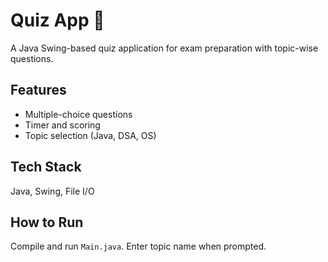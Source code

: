 # Quiz App 🧠

A Java Swing-based quiz application for exam preparation with topic-wise questions.

## Features
- Multiple-choice questions
- Timer and scoring
- Topic selection (Java, DSA, OS)

## Tech Stack
Java, Swing, File I/O

## How to Run
Compile and run `Main.java`. Enter topic name when prompted.

